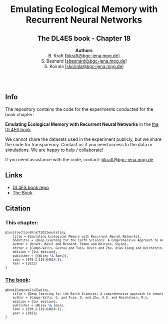 
<div align="center">

# Emulating Ecological Memory with Recurrent Neural Networks

## The DL4ES book - Chapter 18

**Authors**</br>B. Kraft [bkraft@bgc-jena.mpg.de]</br>S. Besnard [sbesnard@bgc-jena.mpg.de]</br>S. Koirala [skoirala@bgc-jena.mpg.de]

</div><br><br>

## Info

The repository contains the code for the experiments conducted for the book chapter:

**Emulating Ecological Memory with Recurrent Neural Networks** in the [the DL4ES book](https://github.com/DL4ES/DL4ES)

We cannot share the datasets used in the experiment publicly, but we share the code for transparency. Contact us if you need access to the data or simulations. We are happy to help / collaborate!

If you need assistance with the code, contact: bkraft@bgc-jena.mpg.de

## Links

* [DL4ES book repo](https://github.com/DL4ES/DL4ES)
* [The Book](https://www.amazon.com/Deep-learning-Earth-Sciences-comprehensive/dp/1119646146/)

## Citation

### This chapter:

<small>

```tex
@incollection{Kraft2021emulating,
    title = {Emulating Ecological Memory with Recurrent Neural Networks},
    booktitle = {Deep Learning for the Earth Sciences: A Comprehensive Approach to Remote Sensing, Climate Science and Geosciences},
    author = {Kraft, Basil and Besnard, Simon and Koirala, Sujan},
    editor = {Camps-Valls, Gustau and Tuia, Devis and Zhu, Xiao Xiang and Reichstein, Markus},
    edition = {1st edition},
    publisher = {{Wiley \& Sons}},
    isbn = {978-1-119-64614-3},
    Year = {2021}
}
```

</small>

### [The book](https://github.com/DL4ES/DL4ES):

<small>

```tex
@book{CampsValls21wiley,
    title = {Deep learning for the Earth Sciences: A comprehensive approach to remote sensing, climate science and geosciences},
    author = {Camps-Valls, G. and Tuia, D. and Zhu, X.X. and Reichstein, M.},
    edition = {1st edition},
    publisher = {Wiley \& Sons},
    isbn = {978-1-119-64614-3},
    year = {2021}
}
```

<small>

